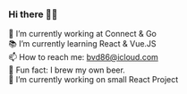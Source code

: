 ### Hi there ✌🏻

🎢 I’m currently working at Connect & Go <br>
📚 I’m currently learning React & Vue.JS <br>
📫 How to reach me: bvd86@icloud.com <br>
🍺 Fun fact: I brew my own beer. <br>
🔭 I’m currently working on small React Project

<!--
**bvd86/bvd86** is a ✨ _special_ ✨ repository because its `README.md` (this file) appears on your GitHub profile.

Here are some ideas to get you started:

- 
- 🌱 I’m currently learning ...
- 👯 I’m looking to collaborate on ...
- 🤔 I’m looking for help with ...
- 💬 Ask me about ...
- 📫 How to reach me: ...
- 😄 Pronouns: ...
- ⚡ Fun fact: ...
-->
